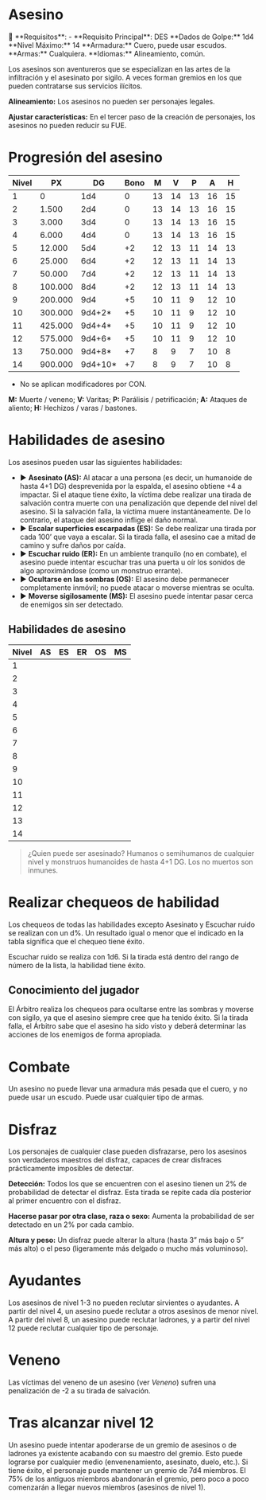 # Asesino

<aside>
📖 **Requisitos**: -
**Requisito Principal**: DES
**Dados de Golpe:** 1d4
**Nivel Máximo:** 14
**Armadura:** Cuero, puede usar escudos.
**Armas:** Cualquiera.
**Idiomas:** Alineamiento, común.

</aside>

Los asesinos son aventureros que se especializan en las artes de la infiltración y el asesinato por sigilo. A veces forman gremios en los que pueden contratarse sus servicios ilícitos.

**Alineamiento:** Los asesinos no pueden ser personajes legales.

**Ajustar características:** En el tercer paso de la creación de personajes, los asesinos no pueden reducir su FUE.

# Progresión del asesino

| Nivel | PX | DG | Bono | M | V | P | A | H |
| --- | --- | --- | --- | --- | --- | --- | --- | --- |
| 1 | 0 | 1d4 | 0 | 13 | 14 | 13 | 16 | 15 |
| 2 | 1.500 | 2d4 | 0 | 13 | 14 | 13 | 16 | 15 |
| 3 | 3.000 | 3d4 | 0 | 13 | 14 | 13 | 16 | 15 |
| 4 | 6.000 | 4d4 | 0 | 13 | 14 | 13 | 16 | 15 |
| 5 | 12.000 | 5d4 | +2 | 12 | 13 | 11 | 14 | 13 |
| 6 | 25.000 | 6d4 | +2 | 12 | 13 | 11 | 14 | 13 |
| 7 | 50.000 | 7d4 | +2 | 12 | 13 | 11 | 14 | 13 |
| 8 | 100.000 | 8d4 | +2 | 12 | 13 | 11 | 14 | 13 |
| 9 | 200.000 | 9d4 | +5 | 10 | 11 | 9 | 12 | 10 |
| 10 | 300.000 | 9d4+2* | +5 | 10 | 11 | 9 | 12 | 10 |
| 11 | 425.000 | 9d4+4* | +5 | 10 | 11 | 9 | 12 | 10 |
| 12 | 575.000 | 9d4+6* | +5 | 10 | 11 | 9 | 12 | 10 |
| 13 | 750.000 | 9d4+8* | +7 | 8 | 9 | 7 | 10 | 8 |
| 14 | 900.000 | 9d4+10* | +7 | 8 | 9 | 7 | 10 | 8 |

* No se aplican modificadores por CON.

**M:** Muerte / veneno; **V:** Varitas; **P:** Parálisis / petrificación; **A:** Ataques de aliento; **H:** Hechizos / varas / bastones.

# Habilidades de asesino

Los asesinos pueden usar las siguientes habilidades:

- ▶ **Asesinato (AS):** Al atacar a una persona (es decir, un humanoide de hasta 4+1 DG) desprevenida por la espalda, el asesino obtiene +4 a impactar. Si el ataque tiene éxito, la víctima debe realizar una tirada de salvación contra muerte con una penalización que depende del nivel del asesino. Si la salvación falla, la víctima muere instantáneamente. De lo contrario, el ataque del asesino inflige el daño normal.
- ▶ **Escalar superficies escarpadas (ES):** Se debe realizar una tirada por cada 100’ que vaya a escalar. Si la tirada falla, el asesino cae a mitad de camino y sufre daños por caída.
- ▶ **Escuchar ruido (ER):** En un ambiente tranquilo (no en combate), el asesino puede intentar escuchar tras una puerta u oír los sonidos de algo aproximándose (como un monstruo errante).
- ▶ **Ocultarse en las sombras (OS):** El asesino debe permanecer completamente inmóvil; no puede atacar o moverse mientras se oculta.
- ▶ **Moverse sigilosamente (MS):** El asesino puede intentar pasar cerca de enemigos sin ser detectado.

## Habilidades de asesino

| Nivel | AS | ES | ER | OS | MS |
| --- | --- | --- | --- | --- | --- |
| 1 |  |  |  |  |  |
| 2 |  |  |  |  |  |
| 3 |  |  |  |  |  |
| 4 |  |  |  |  |  |
| 5 |  |  |  |  |  |
| 6 |  |  |  |  |  |
| 7 |  |  |  |  |  |
| 8 |  |  |  |  |  |
| 9 |  |  |  |  |  |
| 10 |  |  |  |  |  |
| 11 |  |  |  |  |  |
| 12 |  |  |  |  |  |
| 13 |  |  |  |  |  |
| 14 |  |  |  |  |  |

> ¿Quien puede ser asesinado? Humanos o semihumanos de cualquier nivel y monstruos humanoides de hasta 4+1 DG. Los no muertos son inmunes.
> 

# Realizar chequeos de habilidad

Los chequeos de todas las habilidades excepto Asesinato y Escuchar ruido se realizan con un d%. Un resultado igual o menor que el indicado en la tabla significa que el chequeo tiene éxito.

Escuchar ruido se realiza con 1d6. Si la tirada está dentro del rango de número de la lista, la habilidad tiene éxito.

## Conocimiento del jugador

El Árbitro realiza los chequeos para ocultarse entre las sombras y moverse con sigilo, ya que el asesino siempre cree que ha tenido éxito. Si la tirada falla, el Árbitro sabe que el asesino ha sido visto y deberá determinar las acciones de los enemigos de forma apropiada.

# Combate

Un asesino no puede llevar una armadura más pesada que el cuero, y no puede usar un escudo. Puede usar cualquier tipo de armas.

# Disfraz

Los personajes de cualquier clase pueden disfrazarse, pero los asesinos son verdaderos maestros del disfraz, capaces de crear disfraces prácticamente imposibles de detectar.

**Detección:** Todos los que se encuentren con el asesino tienen un 2% de probabilidad de detectar el disfraz. Esta tirada se repite cada día posterior al primer encuentro con el disfraz.

**Hacerse pasar por otra clase, raza o sexo:** Aumenta la probabilidad de ser detectado en un 2% por cada cambio.

**Altura y peso:** Un disfraz puede alterar la altura (hasta 3” más bajo o 5” más alto) o el peso (ligeramente más delgado o mucho más voluminoso).

# Ayudantes

Los asesinos de nivel 1-3 no pueden reclutar sirvientes o ayudantes. A partir del nivel 4, un asesino puede reclutar a otros asesinos de menor nivel. A partir del nivel 8, un asesino puede reclutar ladrones, y a partir del nivel 12 puede reclutar cualquier tipo de personaje.

# Veneno

Las víctimas del veneno de un asesino (ver *Veneno*) sufren una penalización de -2 a su tirada de salvación.

# Tras alcanzar nivel 12

Un asesino puede intentar apoderarse de un gremio de asesinos o de ladrones ya existente acabando con su maestro del gremio. Esto puede lograrse por cualquier medio (envenenamiento, asesinato, duelo, etc.). Si tiene éxito, el personaje puede mantener un gremio de 7d4 miembros. El 75% de los antiguos miembros abandonarán el gremio, pero poco a poco comenzarán a llegar nuevos miembros (asesinos de nivel 1).